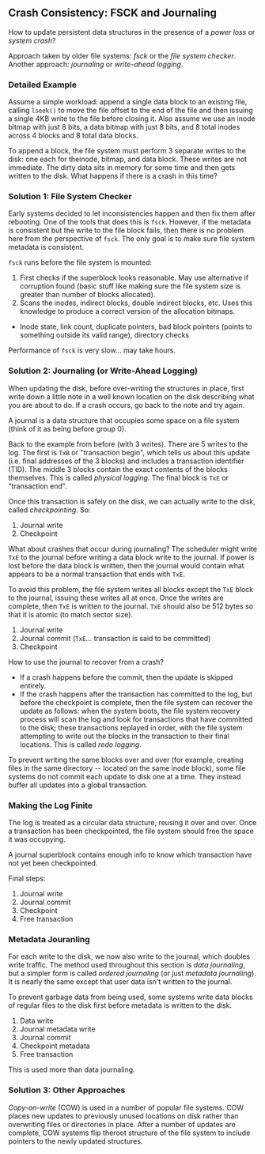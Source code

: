 ## Crash Consistency: FSCK and Journaling

How to update persistent data structures in the presence of a *power loss* or
*system crash*?

Approach taken by older file systems: *fsck* or the *file system checker*.
Another approach: *journaling* or *write-ahead logging*. 

### Detailed Example

Assume a simple workload: append a single data block to an existing file,
calling `lseek()` to move the file offset to the end of the file and then
issuing a single 4KB write to the file before closing it. Also assume we use an
inode bitmap with just 8 bits, a data bitmap with just 8 bits, and 8 total
inodes across 4 blocks and 8 total data blocks.

To append a block, the file system must perform 3 separate writes to the disk:
one each for theinode, bitmap, and data block. These writes are not immediate.
The dirty data sits in memory for some time and then gets written to the disk.
What happens if there is a crash in this time?

### Solution 1: File System Checker

Early systems decided to let inconsistencies happen and then fix them after
rebooting. One of the tools that does this is `fsck`. However, if the metadata
is consistent but the write to the file block fails, then there is no problem
here from the perspective of `fsck`. The only goal is to make sure file system
metadata is consistent.

`fsck` runs before the file system is mounted:
1. First checks if the superblock looks reasonable. May use alternative if
corruption found (basic stuff like making sure the file system size is greater
than number of blocks allocated).
2. Scans the inodes, indirect blocks, double indirect blocks, etc. Uses this
knowledge to produce a correct version of the allocation bitmaps. 
- Inode state, link count, duplicate pointers, bad block pointers (points to
  something outside its valid range), directory checks

Performance of `fsck` is very slow... may take hours.

### Solution 2: Journaling (or Write-Ahead Logging)

When updating the disk, before over-writing the structures in place, first write
down a little note in a well known location on the disk describing what you are
about to do. If a crash occurs, go back to the note and try again.

A journal is a data structure that occupies some space on a file system (think
of it as being before group 0). 

Back to the example from before (with 3 writes). There are 5 writes to the log.
The first is `TxB` or "transaction begin", which tells us about this update
(i.e. final addresses of the 3 blocks) and includes a transaction identifier
(TID). The middle 3 blocks contain the exact contents of the blocks themselves.
This is called *physical logging*. The final block is `TxE` or "transaction
end".

Once this transaction is safely on the disk, we can actually write to the disk,
called *checkpointing*. So:
1. Journal write
2. Checkpoint

What about crashes that occur during journaling? The scheduler might write `TxE`
to the journal before writing a data block write to the journal. If power is
lost before the data block is written, then the journal would contain what
appears to be a normal transaction that ends with `TxE`. 

To avoid this problem, the file system writes all blocks except the `TxE` block
to the journal, issuing these writes all at once. Once the writes are complete,
then `TxE` is written to the journal. `TxE` should also be 512 bytes so that it
is atomic (to match sector size).
1. Journal write
2. Journal commit (`TxE`... transaction is said to be committed)
3. Checkpoint

How to use the journal to recover from a crash? 
- If a crash happens before the commit, then the update is skipped entirely. 
- If the crash happens after the transaction has committed to the log, but
  before the checkpoint is complete, then the file system can recover the update
  as follows: when the system boots, the file system recovery process will scan
  the log and look for transactions that have committed to the disk; these
  transactions replayed in order, with the file system attempting to write out
  the blocks in the transaction to their final locations. This is called *redo
  logging*.

To prevent writing the same blocks over and over (for example, creating files in
the same directory -- located on the same inode block), some file systems do not
commit each update to disk one at a time. They instead buffer all updates into a
global transaction.

### Making the Log Finite

The log is treated as a circular data structure, reusing it over and over. Once
a transaction has been checkpointed, the file system should free the space it
was occupying.

A journal superblock contains enough info to know which transaction have not yet
been checkpointed. 

Final steps:
1. Journal write
2. Journal commit
3. Checkpoint
4. Free transaction

### Metadata Jouranling

For each write to the disk, we now also write to the journal, which doubles
write traffic. The method used throughout this section is *data journaling*, but
a simpler form is called *ordered journaling* (or just *metadata journaling*).
It is nearly the same except that user data isn't written to the journal.

To prevent garbage data from being used, some systems write data blocks of
regular files to the disk first before metadata is written to the disk.
1. Data write
2. Journal metadata write
3. Journal commit
4. Checkpoint metadata
5. Free transaction

This is used more than data journaling.

### Solution 3: Other Approaches

*Copy-on-write* (COW) is used in a number of popular file systems. COW places
new updates to previously unused locations on disk rather than overwriting files
or directories in place. After a number of updates are complete, COW systems
flip theroot structure of the file system to include pointers to the newly
updated structures.
